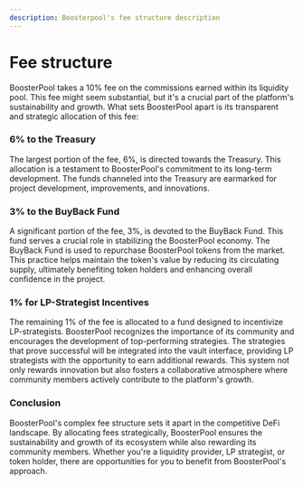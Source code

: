 ```yaml
---
description: Boosterpool's fee structure description
---
```


# Fee structure

BoosterPool takes a 10% fee on the commissions earned within its liquidity pool. This fee might seem substantial, but it's a crucial part of the platform's sustainability and growth. What sets BoosterPool apart is its transparent and strategic allocation of this fee:

### 6% to the Treasury

The largest portion of the fee, 6%, is directed towards the Treasury. This allocation is a testament to BoosterPool's commitment to its long-term development. The funds channeled into the Treasury are earmarked for project development, improvements, and innovations.

### 3% to the BuyBack Fund

A significant portion of the fee, 3%, is devoted to the BuyBack Fund. This fund serves a crucial role in stabilizing the BoosterPool economy. The BuyBack Fund is used to repurchase BoosterPool tokens from the market. This practice helps maintain the token's value by reducing its circulating supply, ultimately benefiting token holders and enhancing overall confidence in the project.

### 1% for LP-Strategist Incentives

The remaining 1% of the fee is allocated to a fund designed to incentivize LP-strategists. BoosterPool recognizes the importance of its community and encourages the development of top-performing strategies. The strategies that prove successful will be integrated into the vault interface, providing LP strategists with the opportunity to earn additional rewards. This system not only rewards innovation but also fosters a collaborative atmosphere where community members actively contribute to the platform's growth.

### Conclusion

BoosterPool's complex fee structure sets it apart in the competitive DeFi landscape. By allocating fees strategically, BoosterPool ensures the sustainability and growth of its ecosystem while also rewarding its community members. Whether you're a liquidity provider, LP strategist, or token holder, there are opportunities for you to benefit from BoosterPool's approach.
